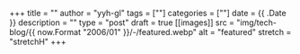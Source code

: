 +++
title = ""
author = "yyh-gl"
tags = [""]
categories = [""]
date = {{ .Date }}
description = ""
type = "post"
draft = true
[[images]]
  src = "img/tech-blog/{{ now.Format "2006/01" }}/-/featured.webp"
  alt = "featured"
  stretch = "stretchH"
+++

